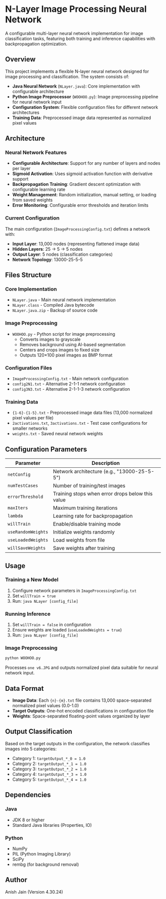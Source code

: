 # N-Layer Image Processing Neural Network

A configurable multi-layer neural network implementation for image classification tasks, featuring both training and inference capabilities with backpropagation optimization.

## Overview

This project implements a flexible N-layer neural network designed for image processing and classification. The system consists of:

- **Java Neural Network** (`NLayer.java`): Core implementation with configurable architecture
- **Python Image Preprocessor** (`WOOHOO.py`): Image preprocessing pipeline for neural network input
- **Configuration System**: Flexible configuration files for different network architectures
- **Training Data**: Preprocessed image data represented as normalized pixel values

## Architecture

### Neural Network Features
- **Configurable Architecture**: Support for any number of layers and nodes per layer
- **Sigmoid Activation**: Uses sigmoid activation function with derivative support
- **Backpropagation Training**: Gradient descent optimization with configurable learning rate
- **Weight Management**: Random initialization, manual setting, or loading from saved weights
- **Error Monitoring**: Configurable error thresholds and iteration limits

### Current Configuration
The main configuration (`ImageProcessingConfig.txt`) defines a network with:
- **Input Layer**: 13,000 nodes (representing flattened image data)
- **Hidden Layers**: 25 → 5 → 5 nodes
- **Output Layer**: 5 nodes (classification categories)
- **Network Topology**: 13000-25-5-5

## Files Structure

### Core Implementation
- `NLayer.java` - Main neural network implementation
- `NLayer.class` - Compiled Java bytecode
- `NLayer.java.zip` - Backup of source code

### Image Preprocessing
- `WOOHOO.py` - Python script for image preprocessing
  - Converts images to grayscale
  - Removes background using AI-based segmentation
  - Centers and crops images to fixed size
  - Outputs 120×100 pixel images as BMP format

### Configuration Files
- `ImageProcessingConfig.txt` - Main network configuration
- `config2N1.txt` - Alternative 2-1-1 network configuration
- `config3N3.txt` - Alternative 2-1-1-3 network configuration

### Training Data
- `{1-6}-{1-5}.txt` - Preprocessed image data files (13,000 normalized pixel values per file)
- `2activations.txt`, `3activations.txt` - Test case configurations for smaller networks
- `weights.txt` - Saved neural network weights

## Configuration Parameters

| Parameter | Description |
|-----------|-------------|
| `netConfig` | Network architecture (e.g., "13000-25-5-5") |
| `numTestCases` | Number of training/test images |
| `errorThreshold` | Training stops when error drops below this value |
| `maxIters` | Maximum training iterations |
| `lambda` | Learning rate for backpropagation |
| `willTrain` | Enable/disable training mode |
| `useRandomWeights` | Initialize weights randomly |
| `useLoadedWeights` | Load weights from file |
| `willSaveWeights` | Save weights after training |

## Usage

### Training a New Model
1. Configure network parameters in `ImageProcessingConfig.txt`
2. Set `willTrain = true`
3. Run: `java NLayer [config_file]`

### Running Inference
1. Set `willTrain = false` in configuration
2. Ensure weights are loaded (`useLoadedWeights = true`)
3. Run: `java NLayer [config_file]`

### Image Preprocessing
```python
python WOOHOO.py
```
Processes `one v6.JPG` and outputs normalized pixel data suitable for neural network input.

## Data Format

- **Image Data**: Each `{n}-{m}.txt` file contains 13,000 space-separated normalized pixel values (0.0-1.0)
- **Target Outputs**: One-hot encoded classifications in configuration file
- **Weights**: Space-separated floating-point values organized by layer

## Output Classification

Based on the target outputs in the configuration, the network classifies images into 5 categories:
- Category 1: `targetOutput_*_0 = 1.0`
- Category 2: `targetOutput_*_1 = 1.0`  
- Category 3: `targetOutput_*_2 = 1.0`
- Category 4: `targetOutput_*_3 = 1.0`
- Category 5: `targetOutput_*_4 = 1.0`

## Dependencies

### Java
- JDK 8 or higher
- Standard Java libraries (Properties, IO)

### Python
- NumPy
- PIL (Python Imaging Library)
- SciPy
- rembg (for background removal)

## Author
Anish Jain (Version 4.30.24)
